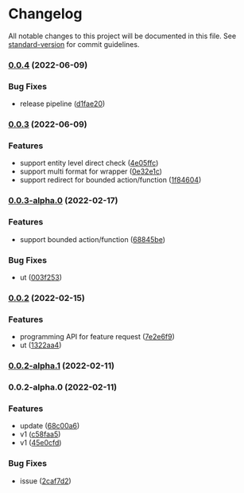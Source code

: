 # Changelog

All notable changes to this project will be documented in this file. See [standard-version](https://github.com/conventional-changelog/standard-version) for commit guidelines.

### [0.0.4](https://github.com/Soontao/cds-feature-toggle/compare/v0.0.3...v0.0.4) (2022-06-09)


### Bug Fixes

* release pipeline ([d1fae20](https://github.com/Soontao/cds-feature-toggle/commit/d1fae209b2d02ec6b58e600895c5e6b6efbe2d6e))

### [0.0.3](https://github.com/Soontao/cds-feature-toggle/compare/v0.0.3-alpha.0...v0.0.3) (2022-06-09)


### Features

* support entity level direct check ([4e05ffc](https://github.com/Soontao/cds-feature-toggle/commit/4e05ffc68d9208cdb04883342224c63376453bec))
* support multi format for wrapper ([0e32e1c](https://github.com/Soontao/cds-feature-toggle/commit/0e32e1c24edc0748fe0b703edf682f91dc84e582))
* support redirect for bounded action/function ([1f84604](https://github.com/Soontao/cds-feature-toggle/commit/1f846049adc50fd282fe3c181713e11cf35d21c4))

### [0.0.3-alpha.0](https://github.com/Soontao/cds-feature-toggle/compare/v0.0.2...v0.0.3-alpha.0) (2022-02-17)


### Features

* support bounded action/function ([68845be](https://github.com/Soontao/cds-feature-toggle/commit/68845be25849cb8b898cb49ea34e3cedbb7a5ae8))


### Bug Fixes

* ut ([003f253](https://github.com/Soontao/cds-feature-toggle/commit/003f253d6bf0da3ea686b49c4ce5a3f5e8fa8b5c))

### [0.0.2](https://github.com/Soontao/cds-feature-toggle/compare/v0.0.2-alpha.1...v0.0.2) (2022-02-15)


### Features

* programming API for feature request ([7e2e6f9](https://github.com/Soontao/cds-feature-toggle/commit/7e2e6f943b80416eb185bedf87b36b1b7ee73d4d))
* ut ([1322aa4](https://github.com/Soontao/cds-feature-toggle/commit/1322aa41113217631a3efd6d2f2628492c4e0f69))

### [0.0.2-alpha.1](https://github.com/Soontao/cds-feature-toggle/compare/v0.0.2-alpha.0...v0.0.2-alpha.1) (2022-02-11)

### 0.0.2-alpha.0 (2022-02-11)


### Features

* update ([68c00a6](https://github.com/Soontao/cds-feature-toggle/commit/68c00a6c6ed94b52c1cac4b81a4359da06ef1cac))
* v1 ([c58faa5](https://github.com/Soontao/cds-feature-toggle/commit/c58faa5166e74fcfb119bfe8ca49ddc719999f4e))
* v1 ([45e0cfd](https://github.com/Soontao/cds-feature-toggle/commit/45e0cfd2f3aec6dc16a95b28edb1e5b9612a91ee))


### Bug Fixes

* issue ([2caf7d2](https://github.com/Soontao/cds-feature-toggle/commit/2caf7d2ddab370fe3caf917db736f80cf2f08b18))
